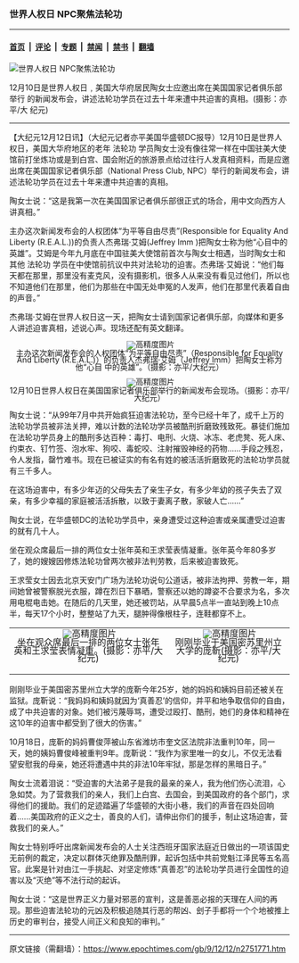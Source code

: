 ### 世界人权日 NPC聚焦法轮功

---

#### [首页](../../../..?n2751771) &nbsp;|&nbsp; [评论](../../../../../epoch-comment?n2751771) &nbsp;|&nbsp; [专题](../../../../../epoch-special?n2751771) &nbsp;|&nbsp; [禁闻](../../../../../epoch-news?n2751771) &nbsp;|&nbsp; [禁书](../../../../../books?n2751771) &nbsp;|&nbsp; [翻墙](https://github.com/gfw-breaker/nogfw/blob/master/README.md?n2751771)


<div><img alt="世界人权日 NPC聚焦法轮功" class="attachment-djy_600_400 size-djy_600_400 wp-post-image" src="https://i.epochtimes.com/assets/uploads/2009/12/91211132715228-450x496.jpg"/>
<div class="caption">
 <p>
  12月10日是世界人权日﹐美国大华府居民陶女士应邀出席在美国国家记者俱乐部举行 的新闻发布会，讲述法轮功学员在过去十年来遭中共迫害的真相。(摄影：亦平/大 纪元)
 </p>
</div></div><hr/><div class="post_content" id="artbody" itemprop="articleBody">
 <!-- article content begin -->
 <p>
  【大纪元12月12日讯】（大纪元记者亦平美国华盛顿DC报导）12月10日是世界人权日，美国大华府地区的老年
  <ok href="https://www.epochtimes.com/gb/tag/%E6%B3%95%E8%BD%AE%E5%8A%9F.html">
   法轮功
  </ok>
  学员陶女士没有像往常一样在中国驻美大使馆前打坐炼功或是到白宫、国会附近的旅游景点给过往行人发真相资料，而是应邀出席在美国国家记者俱乐部（National Press Club, NPC）举行的新闻发布会，讲述法轮功学员在过去十年来遭中共迫害的真相。
 </p>
 <p>
  陶女士说：“这是我第一次在美国国家记者俱乐部很正式的场合，用中文向西方人讲真相。”
 </p>
 <p>
  主办这次新闻发布会的人权团体“为平等自由尽责”(Responsible for Equality And Liberty (R.E.A.L.))的负责人杰弗瑞‧艾姆(Jeffrey Imm )把陶女士称为他“心目中的英雄”。艾姆是今年九月底在中国驻美大使馆前首次与陶女士相遇，当时陶女士和其他
  <ok href="https://www.epochtimes.com/gb/tag/%E6%B3%95%E8%BD%AE%E5%8A%9F.html">
   法轮功
  </ok>
  学员在中使馆前抗议中共对法轮功的迫害。杰弗瑞‧艾姆说：“他们每天都在那里，那里没有麦克风，没有摄影机，很多人从来没有看见过他们，所以也不知道他们在那里，他们为那些在中国无处申冤的人发声，他们在那里代表着自由的声音。”
 </p>
 <p>
  杰弗瑞‧艾姆在世界人权日这一天，把陶女士请到国家记者俱乐部，向媒体和更多人讲述迫害真相，述说心声。现场还配有英文翻译。
 </p>
 <p>
  <!--image v 1.0-->
 </p>
 <div style="line-height: 90%; text-align: center;">
  <ok href=" https://i.epochtimes.com/assets/uploads/2013/04/91211132732228-450x336.jpg" rel="noreferrer noopener" target="_blank">
   <img alt="" class="size-medium wp-image-7603083" src="https://i.epochtimes.com/assets/uploads/2013/04/91211132732228-450x336.jpg" title=""/>
  </ok>
  <img alt="高精度图片" border="0" src="//www.epochtimes.com/images/highRes.jpg"/>
  <br/>
  <span class="bn12">
   主办这次新闻发布会的人权团体“为平等自由尽责”（Responsible for Equality And  Liberty (R.E.A.L.)）的负责人杰弗瑞‧艾姆（Jeffrey Imm）把陶女士称为他“心目 中的英雄”。（摄影：亦平/大纪元）
  </span>
 </div>
 <p>
  <!-- -->
 </p>
 <p>
  <!--image v 1.0-->
 </p>
 <div style="line-height: 90%; text-align: center;">
  <ok href=" https://i.epochtimes.com/assets/uploads/2013/04/91211132716228-450x352.jpg" rel="noreferrer noopener" target="_blank">
   <img alt="" class="size-medium wp-image-7603084" src="https://i.epochtimes.com/assets/uploads/2013/04/91211132716228-450x352.jpg" title=""/>
  </ok>
  <img alt="高精度图片" border="0" src="//www.epochtimes.com/images/highRes.jpg"/>
  <br/>
  <span class="bn12">
   12月10日世界人权日在美国国家记者俱乐部举行的新闻发布会现场。（摄影：亦平/大纪元）
  </span>
 </div>
 <p>
  <!-- -->
 </p>
 <p>
  陶女士说：“从99年7月中共开始疯狂迫害法轮功，至今已经十年了，成千上万的法轮功学员被非法关押，难以计数的法轮功学员被酷刑折磨致残致死。暴徒们施加在法轮功学员身上的酷刑多达百种：毒打、电刑、火烧、冰冻、老虎凳、死人床、约束衣、钉竹签、泡水牢、狗咬、毒蛇咬、注射摧毁神经的药物……手段之残忍，令人发指，罄竹难书。现在已被证实的有名有姓的被活活折磨致死的法轮功学员就有三千多人。
 </p>
 <p>
  在这场迫害中，有多少年迈的父母失去了亲生子女，有多少年幼的孩子失去了双亲，有多少幸福的家庭被活活拆散，以致于妻离子散，家破人亡……”
 </p>
 <p>
  陶女士说，在华盛顿DC的法轮功学员中，亲身遭受过这种迫害或亲属遭受过迫害的就有几十人。
 </p>
 <p>
  坐在观众席最后一排的两位女士张年英和王求莹表情凝重。张年英今年80多岁了，她的嫂嫂因修炼法轮功曾两次被非法判劳教，后来被迫害致死。
 </p>
 <p>
  王求莹女士因去北京天安门广场为法轮功说句公道话，被非法拘押、劳教一年，期间她曾被警察脱光衣服，蹲在烈日下暴晒，警察还以她的蹲姿不合要求为名，多次用电棍电击她。在随后的几天里，她还被罚站，从早晨5点半一直站到晚上10点半，每天17个小时，整整站了九天，腿肿得像根柱子，连鞋都穿不上。
 </p>
 <table align="center" border="0">
  <tr valign="top">
   <td>
    <!--image v 1.0-->
    <div style="line-height: 90%; text-align: center;">
     <ok href=" https://i.epochtimes.com/assets/uploads/2013/04/91211132733228-450x574.jpg" rel="noreferrer noopener" target="_blank">
      <img alt="" class="size-medium wp-image-7603085" src="https://i.epochtimes.com/assets/uploads/2013/04/91211132733228-450x574.jpg" title=""/>
     </ok>
     <img alt="高精度图片" border="0" src="//www.epochtimes.com/images/highRes.jpg"/>
     <br/>
     <span class="bn12">
      坐在观众席最后一排的两位女士张年英和王求莹表情凝重。(摄影：亦平/大纪元)
     </span>
    </div>
    <p>
     <!-- -->
    </p>
   </td>
   <td>
    <!--image v 1.0-->
    <div style="line-height: 90%; text-align: center;">
     <ok href=" https://i.epochtimes.com/assets/uploads/2013/04/91211132719228-450x574.jpg" rel="noreferrer noopener" target="_blank">
      <img alt="" class="size-medium wp-image-7603086" src="https://i.epochtimes.com/assets/uploads/2013/04/91211132719228-450x574.jpg" title=""/>
     </ok>
     <img alt="高精度图片" border="0" src="//www.epochtimes.com/images/highRes.jpg"/>
     <br/>
     <span class="bn12">
      刚刚毕业于美国密苏里州立大学的庞靳(摄影：亦平/大纪元)
     </span>
    </div>
    <p>
     <!-- -->
    </p>
   </td>
  </tr>
 </table>
 <p>
  刚刚毕业于美国密苏里州立大学的庞靳今年25岁，她的妈妈和姨妈目前还被关在监狱。庞靳说：“我妈妈和姨妈就因为‘真善忍’的信仰，并平和地争取信仰的自由，成了中共迫害的对象。她们被污蔑辱骂，遭受过殴打、酷刑，她们的身体和精神在这10年的迫害中都受到了很大的伤害。”
 </p>
 <p>
  10月18日，庞靳的妈妈曹俊萍被山东省潍坊市奎文区法院非法重判10年，同一天，她的姨妈曹俊峰被重判9年。庞靳说：“我作为家里唯一的女儿，不仅无法看望安慰我的母亲，她还将遭遇中共的非法10年牢狱，那是怎样的黑暗日子。”
 </p>
 <p>
  陶女士流着泪说：“受迫害的大法弟子是我的最亲的亲人，我为他们伤心流泪，心急如焚。为了营救我们的亲人，我们上白宫、去国会，到美国政府的各个部门，求得他们的援助。我们的足迹踏遍了华盛顿的大街小巷，我们的声音在四处回响着……美国政府的正义之士，善良的人们，请伸出你们的援手，制止这场迫害，营救我们的亲人。”
 </p>
 <p>
  陶女士特别呼吁出席新闻发布会的人士关注西班牙国家法庭近日做出的一项该国史无前例的裁定，决定以群体灭绝罪及酷刑罪，起诉包括中共前党魁江泽民等五名高官。此案是针对由江一手挑起、对坚定修炼“真善忍”的法轮功学员进行全国性的迫害以及“灭绝”等不法行动的起诉。
 </p>
 <p>
  陶女士说：“这是世界正义力量对邪恶的宣判，这是善恶必报的天理在人间的再现。那些迫害法轮功的元凶及积极追随其行恶的帮凶、刽子手都将一个个地被推上历史的审判台，接受人间正义和良知的审判。”
  <font color="#ffffff">
   (http://www.dajiyuan.com)
  </font>
 </p>
 <!-- article content end -->
 <div id="below_article_ad">
 </div>
</div>


---

原文链接（需翻墙）：https://www.epochtimes.com/gb/9/12/12/n2751771.htm